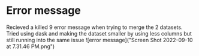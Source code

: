 # Error message
Recieved a killed 9 error message when trying to merge the 2 datasets. Tried using dask and making the dataset smaller by using less columns but still running into the same issue
![error message]("Screen Shot 2022-09-10 at 7.31.46 PM.png")

